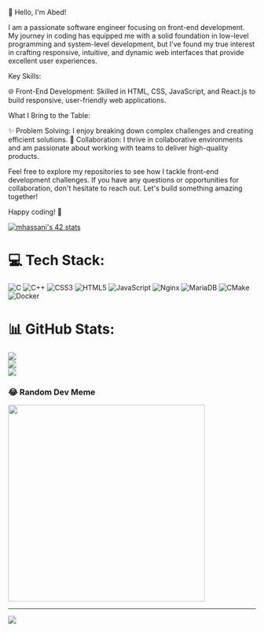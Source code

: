 👋 Hello, I'm Abed!

I am a passionate software engineer focusing on front-end development. My journey in coding has equipped me with a solid foundation in low-level programming and system-level development, but I’ve found my true interest in crafting responsive, intuitive, and dynamic web interfaces that provide excellent user experiences.

Key Skills:

🌐 Front-End Development: Skilled in HTML, CSS, JavaScript, and React.js to build responsive, user-friendly web applications.

What I Bring to the Table:

✨ Problem Solving: I enjoy breaking down complex challenges and creating efficient solutions.
🤝 Collaboration: I thrive in collaborative environments and am passionate about working with teams to deliver high-quality products.

Feel free to explore my repositories to see how I tackle front-end development challenges. If you have any questions or opportunities for collaboration, don't hesitate to reach out. Let's build something amazing together!

Happy coding! 🚀

[![mhassani's 42 stats](https://badge.mediaplus.ma/binary/mhassani)](https://github.com/oakoudad/badge42)


# 💻 Tech Stack:
![C](https://img.shields.io/badge/c-%2300599C.svg?style=for-the-badge&logo=c&logoColor=white) ![C++](https://img.shields.io/badge/c++-%2300599C.svg?style=for-the-badge&logo=c%2B%2B&logoColor=white) ![CSS3](https://img.shields.io/badge/css3-%231572B6.svg?style=for-the-badge&logo=css3&logoColor=white) ![HTML5](https://img.shields.io/badge/html5-%23E34F26.svg?style=for-the-badge&logo=html5&logoColor=white) ![JavaScript](https://img.shields.io/badge/javascript-%23323330.svg?style=for-the-badge&logo=javascript&logoColor=%23F7DF1E) ![Nginx](https://img.shields.io/badge/nginx-%23009639.svg?style=for-the-badge&logo=nginx&logoColor=white) ![MariaDB](https://img.shields.io/badge/MariaDB-003545?style=for-the-badge&logo=mariadb&logoColor=white) ![CMake](https://img.shields.io/badge/CMake-%23008FBA.svg?style=for-the-badge&logo=cmake&logoColor=white) ![Docker](https://img.shields.io/badge/docker-%230db7ed.svg?style=for-the-badge&logo=docker&logoColor=white)
# 📊 GitHub Stats:
![](https://github-readme-stats.vercel.app/api?username=hiabed&theme=dark&hide_border=false&include_all_commits=false&count_private=false)<br/>
![](https://github-readme-streak-stats.herokuapp.com/?user=hiabed&theme=dark&hide_border=false)<br/>
![](https://github-readme-stats.vercel.app/api/top-langs/?username=hiabed&theme=dark&hide_border=false&include_all_commits=false&count_private=false&layout=compact)

### 😂 Random Dev Meme
<img src='https://randommeme-five.vercel.app/' style="height: 400px;"/>

---
[![](https://visitcount.itsvg.in/api?id=hiabed&icon=0&color=0)](https://visitcount.itsvg.in)

<!-- Proudly created with GPRM ( https://gprm.itsvg.in ) -->
